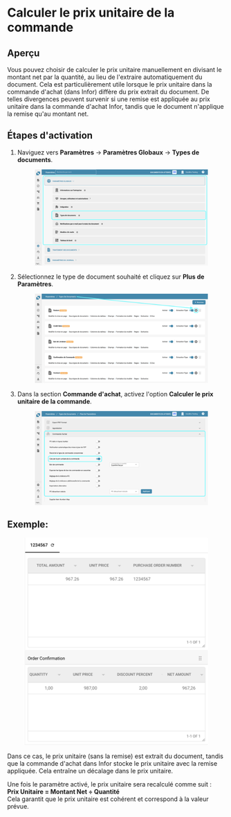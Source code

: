 # Calculer le prix unitaire de la commande

## **Aperçu**

Vous pouvez choisir de calculer le prix unitaire manuellement en divisant le montant net par la quantité, au lieu de l'extraire automatiquement du document. Cela est particulièrement utile lorsque le prix unitaire dans la commande d'achat (dans Infor) diffère du prix extrait du document. De telles divergences peuvent survenir si une remise est appliquée au prix unitaire dans la commande d'achat Infor, tandis que le document n'applique la remise qu'au montant net.

## **Étapes d'activation**

1.  Naviguez vers **Paramètres** -> **Paramètres Globaux** -> **Types de documents**.

    <figure><img src="../../../../../../.gitbook/assets/Calculate_PO_unit_price_1_fr.png" alt=""><figcaption></figcaption></figure>
2.  Sélectionnez le type de document souhaité et cliquez sur **Plus de Paramètres**.

    <figure><img src="../../../../../../.gitbook/assets/Calculate_PO_unit_price_2_fr.png" alt=""><figcaption></figcaption></figure>
3.  Dans la section **Commande d'achat**, activez l'option **Calculer le prix unitaire de la commande**.

    <figure><img src="../../../../../../.gitbook/assets/Calculate_PO_unit_price_3_fr.png" alt=""><figcaption></figcaption></figure>

## Exemple:

<figure><img src="../../../../../../.gitbook/assets/Calculate_PO_unit_price_4.png" alt="" width="563"><figcaption></figcaption></figure>

Dans ce cas, le prix unitaire (sans la remise) est extrait du document, tandis que la commande d'achat dans Infor stocke le prix unitaire avec la remise appliquée. Cela entraîne un décalage dans le prix unitaire.

Une fois le paramètre activé, le prix unitaire sera recalculé comme suit :\
**Prix Unitaire = Montant Net ÷ Quantité**\
Cela garantit que le prix unitaire est cohérent et correspond à la valeur prévue.
